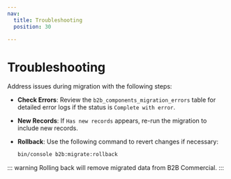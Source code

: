 ```yaml
---
nav:
  title: Troubleshooting
  position: 30

---
```


# Troubleshooting

Address issues during migration with the following steps:

- **Check Errors**: Review the `b2b_components_migration_errors` table for detailed error logs if the status is `Complete with error`.
- **New Records**: If `Has new records` appears, re-run the migration to include new records.
- **Rollback**: Use the following command to revert changes if necessary:

  ```bash
  bin/console b2b:migrate:rollback
  ```
  
::: warning
Rolling back will remove migrated data from B2B Commercial.
:::
